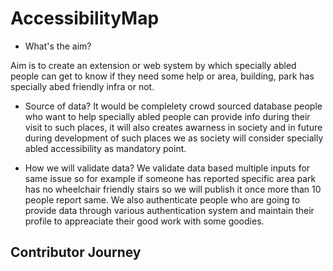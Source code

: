 # AccessibilityMap

- What's the aim?

Aim is to create an extension or web system by which specially abled people can get to know if they need some help or area, building, park has specially abed friendly infra or not.


- Source of data?
It would be complelety crowd sourced database people who want to help specially abled people can provide info during their visit to such places, it will also creates awarness in society and in future during development of such places we as society will consider specially abled accessibility as mandatory point.

- How we will validate data?
We validate data based multiple inputs for same issue so for example if someone has reported specific area park has no wheelchair friendly stairs so we will publish it once more than 10 people report same. We also authenticate people who are going to provide data through various authentication system and maintain their profile to appreaciate their good work with some goodies.

## Contributor Journey
